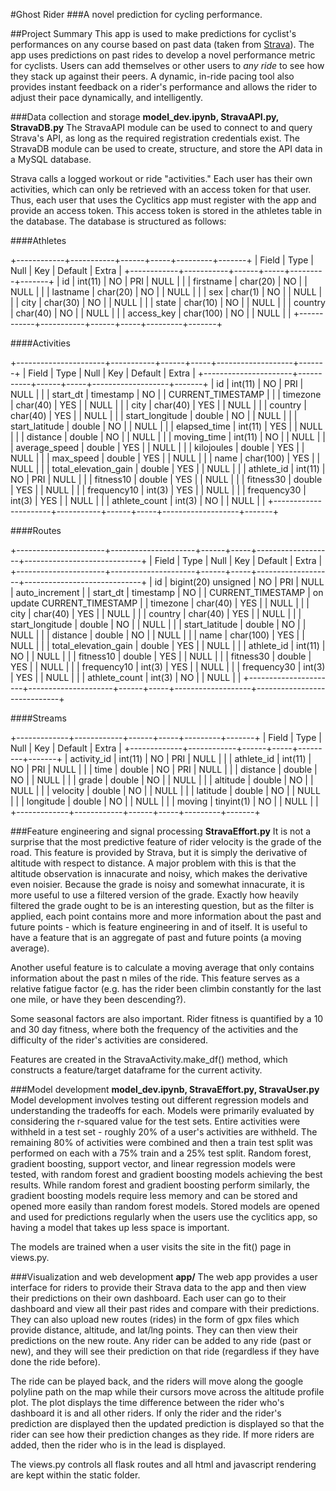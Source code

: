 #Ghost Rider
###A novel prediction for cycling performance.

##Project Summary
This app is used to make predictions for cyclist's performances on any course based on past data (taken from [Strava](https://strava.com)). The app uses predictions on past rides to develop a novel performance metric for cyclists. Users can add themselves or other users to *_any ride_* to see how they stack up against their peers. A dynamic, in-ride pacing tool also provides instant feedback on a rider's performance and allows the rider to adjust their pace dynamically, and intelligently.

###Data collection and storage
**model_dev.ipynb, StravaAPI.py, StravaDB.py**
The StravaAPI module can be used to connect to and query Strava's API, as long as the required registration credentials exist. The StravaDB module can be used to create, structure, and store the API data in a MySQL database.

Strava calls a logged workout or ride "activities." Each user has their own activities, which can only be retrieved with an access token for that user. Thus, each user that uses the Cyclitics app must register with the app and provide an access token. This access token is stored in the athletes table in the database. The database is structured as follows:

####Athletes

+------------+-----------+------+-----+---------+-------+
| Field      | Type      | Null | Key | Default | Extra |
+------------+-----------+------+-----+---------+-------+
| id         | int(11)   | NO   | PRI | NULL    |       |
| firstname  | char(20)  | NO   |     | NULL    |       |
| lastname   | char(20)  | NO   |     | NULL    |       |
| sex        | char(1)   | NO   |     | NULL    |       |
| city       | char(30)  | NO   |     | NULL    |       |
| state      | char(10)  | NO   |     | NULL    |       |
| country    | char(40)  | NO   |     | NULL    |       |
| access_key | char(100) | NO   |     | NULL    |       |
+------------+-----------+------+-----+---------+-------+

####Activities

+----------------------+-----------+------+-----+-------------------+-------+
| Field                | Type      | Null | Key | Default           | Extra |
+----------------------+-----------+------+-----+-------------------+-------+
| id                   | int(11)   | NO   | PRI | NULL              |       |
| start_dt             | timestamp | NO   |     | CURRENT_TIMESTAMP |       |
| timezone             | char(40)  | YES  |     | NULL              |       |
| city                 | char(40)  | YES  |     | NULL              |       |
| country              | char(40)  | YES  |     | NULL              |       |
| start_longitude      | double    | NO   |     | NULL              |       |
| start_latitude       | double    | NO   |     | NULL              |       |
| elapsed_time         | int(11)   | YES  |     | NULL              |       |
| distance             | double    | NO   |     | NULL              |       |
| moving_time          | int(11)   | NO   |     | NULL              |       |
| average_speed        | double    | YES  |     | NULL              |       |
| kilojoules           | double    | YES  |     | NULL              |       |
| max_speed            | double    | YES  |     | NULL              |       |
| name                 | char(100) | YES  |     | NULL              |       |
| total_elevation_gain | double    | YES  |     | NULL              |       |
| athlete_id           | int(11)   | NO   | PRI | NULL              |       |
| fitness10            | double    | YES  |     | NULL              |       |
| fitness30            | double    | YES  |     | NULL              |       |
| frequency10          | int(3)    | YES  |     | NULL              |       |
| frequency30          | int(3)    | YES  |     | NULL              |       |
| athlete_count        | int(3)    | NO   |     | NULL              |       |
+----------------------+-----------+------+-----+-------------------+-------+

####Routes

+----------------------+---------------------+------+-----+-------------------+-----------------------------+
| Field                | Type                | Null | Key | Default           | Extra                       |
+----------------------+---------------------+------+-----+-------------------+-----------------------------+
| id                   | bigint(20) unsigned | NO   | PRI | NULL              | auto_increment              |
| start_dt             | timestamp           | NO   |     | CURRENT_TIMESTAMP | on update CURRENT_TIMESTAMP |
| timezone             | char(40)            | YES  |     | NULL              |                             |
| city                 | char(40)            | YES  |     | NULL              |                             |
| country              | char(40)            | YES  |     | NULL              |                             |
| start_longitude      | double              | NO   |     | NULL              |                             |
| start_latitude       | double              | NO   |     | NULL              |                             |
| distance             | double              | NO   |     | NULL              |                             |
| name                 | char(100)           | YES  |     | NULL              |                             |
| total_elevation_gain | double              | YES  |     | NULL              |                             |
| athlete_id           | int(11)             | NO   |     | NULL              |                             |
| fitness10            | double              | YES  |     | NULL              |                             |
| fitness30            | double              | YES  |     | NULL              |                             |
| frequency10          | int(3)              | YES  |     | NULL              |                             |
| frequency30          | int(3)              | YES  |     | NULL              |                             |
| athlete_count        | int(3)              | NO   |     | NULL              |                             |
+----------------------+---------------------+------+-----+-------------------+-----------------------------+

####Streams

+-------------+------------+------+-----+---------+-------+
| Field       | Type       | Null | Key | Default | Extra |
+-------------+------------+------+-----+---------+-------+
| activity_id | int(11)    | NO   | PRI | NULL    |       |
| athlete_id  | int(11)    | NO   | PRI | NULL    |       |
| time        | double     | NO   | PRI | NULL    |       |
| distance    | double     | NO   |     | NULL    |       |
| grade       | double     | NO   |     | NULL    |       |
| altitude    | double     | NO   |     | NULL    |       |
| velocity    | double     | NO   |     | NULL    |       |
| latitude    | double     | NO   |     | NULL    |       |
| longitude   | double     | NO   |     | NULL    |       |
| moving      | tinyint(1) | NO   |     | NULL    |       |
+-------------+------------+------+-----+---------+-------+


###Feature engineering and signal processing
**StravaEffort.py**
It is not a surprise that the most predictive feature of rider velocity is the grade of the road. This feature is provided by Strava, but it is simply the derivative of altitude with respect to distance. A major problem with this is that the altitude observation is innacurate and noisy, which makes the derivative even noisier. Because the grade is noisy and somewhat innacurate, it is more useful to use a filtered version of the grade. Exactly how heavily filtered the grade ought to be is an interesting question, but as the filter is applied, each point contains more and more information about the past and future points - which is feature engineering in and of itself. It is useful to have a feature that is an aggregate of past and future points (a moving average).

Another useful feature is to calculate a moving average that only contains information about the past n miles of the ride. This feature serves as a relative fatigue factor (e.g. has the rider been climbin constantly for the last one mile, or have they been descending?). 

Some seasonal factors are also important. Rider fitness is quantified by a 10 and 30 day fitness, where both the frequency of the activities and the difficulty of the rider's activities are considered.

Features are created in the StravaActivity.make_df() method, which constructs a feature/target dataframe for the current activity.

###Model development
**model_dev.ipynb, StravaEffort.py, StravaUser.py**
Model development involves testing out different regression models and understanding the tradeoffs for each. Models were primarily evaluated by considering the r-squared value for the test sets. Entire activities were withheld in a test set - roughly 20% of a user's activities are withheld. The remaining 80% of activities were combined and then a train test split was performed on each with a 75% train and a 25% test split. Random forest, gradient boosting, support vector, and linear regression models were tested, with random forest and gradient boosting models achieving the best results. While random forest and gradient boosting perform similarly, the gradient boosting models require less memory and can be stored and opened more easily than random forest models. Stored models are opened and used for predictions regularly when the users use the cyclitics app, so having a model that takes up less space is important.

The models are trained when a user visits the site in the fit() page in views.py.


###Visualization and web development
**app/**
The web app provides a user interface for riders to provide their Strava data to the app and then view their predictions on their own dashboard. Each user can go to their dashboard and view all their past rides and compare with their predictions. They can also upload new routes (rides) in the form of gpx files which provide distance, altitude, and lat/lng points. They can then view their predictions on the new route. Any rider can be added to any ride (past or new), and they will see their prediction on that ride (regardless if they have done the ride before).

The ride can be played back, and the riders will move along the google polyline path on the map while their cursors move across the altitude profile plot. The plot displays the time difference between the rider who's dashboard it is and all other riders. If only the rider and the rider's prediction are displayed then the updated prediction is displayed so that the rider can see how their prediction changes as they ride. If more riders are added, then the rider who is in the lead is displayed. 

The views.py controls all flask routes and all html and javascript rendering are kept within the static folder.